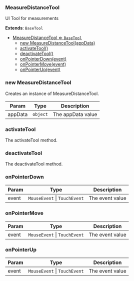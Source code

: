 <a name="MeasureDistanceTool"></a>

### MeasureDistanceTool 
UI Tool for measurements


**Extends**: <code>BaseTool</code>  

* [MeasureDistanceTool ⇐ <code>BaseTool</code>](#MeasureDistanceTool)
    * [new MeasureDistanceTool(appData)](#new-MeasureDistanceTool)
    * [activateTool()](#activateTool)
    * [deactivateTool()](#deactivateTool)
    * [onPointerDown(event)](#onPointerDown)
    * [onPointerMove(event)](#onPointerMove)
    * [onPointerUp(event)](#onPointerUp)

<a name="new_MeasureDistanceTool_new"></a>

### new MeasureDistanceTool
Creates an instance of MeasureDistanceTool.


| Param | Type | Description |
| --- | --- | --- |
| appData | <code>object</code> | The appData value |

<a name="MeasureDistanceTool+activateTool"></a>

### activateTool
The activateTool method.


<a name="MeasureDistanceTool+deactivateTool"></a>

### deactivateTool
The deactivateTool method.


<a name="MeasureDistanceTool+onPointerDown"></a>

### onPointerDown


| Param | Type | Description |
| --- | --- | --- |
| event | <code>MouseEvent</code> \| <code>TouchEvent</code> | The event value |

<a name="MeasureDistanceTool+onPointerMove"></a>

### onPointerMove


| Param | Type | Description |
| --- | --- | --- |
| event | <code>MouseEvent</code> \| <code>TouchEvent</code> | The event value |

<a name="MeasureDistanceTool+onPointerUp"></a>

### onPointerUp


| Param | Type | Description |
| --- | --- | --- |
| event | <code>MouseEvent</code> \| <code>TouchEvent</code> | The event value |


